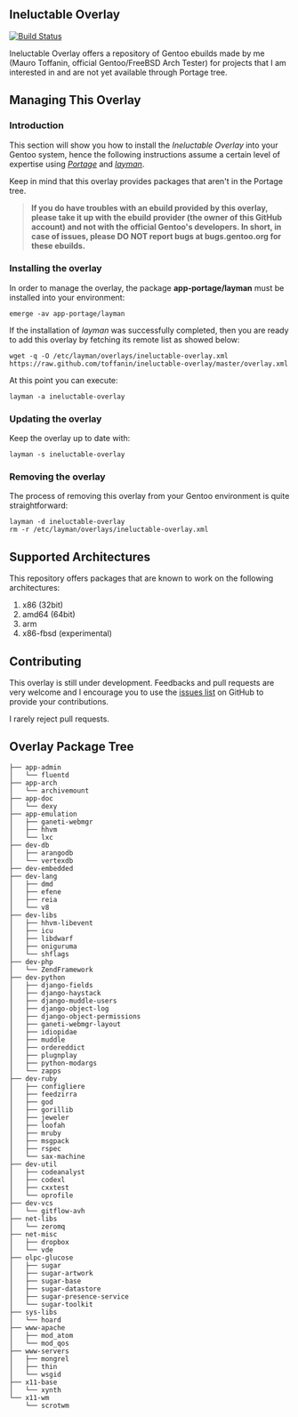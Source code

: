 ## Ineluctable Overlay

[![Build Status](https://travis-ci.org/toffanin/ineluctable-overlay.png)](https://travis-ci.org/toffanin/ineluctable-overlay)

Ineluctable Overlay offers a repository of Gentoo ebuilds made by me (Mauro Toffanin, official Gentoo/FreeBSD Arch Tester) for projects that I am interested in and are not yet available through Portage tree.


## Managing This Overlay

### Introduction

This section will show you how to install the _Ineluctable Overlay_ into your Gentoo system, hence the following instructions assume a certain level of expertise using [_Portage_](http://www.gentoo.org/doc/en/handbook/handbook-x86.xml?part=2&chap=1) and [_layman_]( http://layman.sourceforge.net).

Keep in mind that this overlay provides packages that aren't in the Portage tree.

> **If you do have troubles with an ebuild provided by this overlay, please take it up with the ebuild provider (the owner of this GitHub account) and not with the official Gentoo's developers. In short, in case of issues, please DO NOT report bugs at bugs.gentoo.org for these ebuilds.**


### Installing the overlay

In order to manage the overlay, the package **app-portage/layman** must be installed into your environment:

```
emerge -av app-portage/layman
```

If the installation of _layman_ was successfully completed, then you are ready to add this overlay by fetching its remote list as showed below:

```
wget -q -O /etc/layman/overlays/ineluctable-overlay.xml https://raw.github.com/toffanin/ineluctable-overlay/master/overlay.xml
```

At this point you can execute:

```
layman -a ineluctable-overlay
```


### Updating the overlay

Keep the overlay up to date with:

```
layman -s ineluctable-overlay
```


### Removing the overlay

The process of removing this overlay from your Gentoo environment is quite straightforward:

```
layman -d ineluctable-overlay
rm -r /etc/layman/overlays/ineluctable-overlay.xml
```

## Supported Architectures

This repository offers packages that are known to work on the following architectures:

1. x86 (32bit)
2. amd64 (64bit)
3. arm
4. x86-fbsd (experimental)


## Contributing

This overlay is still under development. Feedbacks and pull requests are very welcome and I encourage you to use the [issues list](https://github.com/toffanin/ineluctable-overlay/issues) on GitHub to provide your contributions.

I rarely reject pull requests.


## Overlay Package Tree

```
├── app-admin
│   └── fluentd
├── app-arch
│   └── archivemount
├── app-doc
│   └── dexy
├── app-emulation
│   ├── ganeti-webmgr
│   ├── hhvm
│   └── lxc
├── dev-db
│   ├── arangodb
│   └── vertexdb
├── dev-embedded
├── dev-lang
│   ├── dmd
│   ├── efene
│   ├── reia
│   └── v8
├── dev-libs
│   ├── hhvm-libevent
│   ├── icu
│   ├── libdwarf
│   ├── oniguruma
│   └── shflags
├── dev-php
│   └── ZendFramework
├── dev-python
│   ├── django-fields
│   ├── django-haystack
│   ├── django-muddle-users
│   ├── django-object-log
│   ├── django-object-permissions
│   ├── ganeti-webmgr-layout
│   ├── idiopidae
│   ├── muddle
│   ├── ordereddict
│   ├── plugnplay
│   ├── python-modargs
│   └── zapps
├── dev-ruby
│   ├── configliere
│   ├── feedzirra
│   ├── god
│   ├── gorillib
│   ├── jeweler
│   ├── loofah
│   ├── mruby
│   ├── msgpack
│   ├── rspec
│   └── sax-machine
├── dev-util
│   ├── codeanalyst
│   ├── codexl
│   ├── cxxtest
│   └── oprofile
├── dev-vcs
│   └── gitflow-avh
├── net-libs
│   └── zeromq
├── net-misc
│   ├── dropbox
│   └── vde
├── olpc-glucose
│   ├── sugar
│   ├── sugar-artwork
│   ├── sugar-base
│   ├── sugar-datastore
│   ├── sugar-presence-service
│   └── sugar-toolkit
├── sys-libs
│   └── hoard
├── www-apache
│   ├── mod_atom
│   └── mod_qos
├── www-servers
│   ├── mongrel
│   ├── thin
│   └── wsgid
├── x11-base
│   └── xynth
└── x11-wm
    └── scrotwm
```
